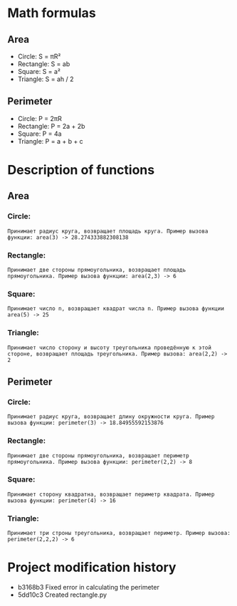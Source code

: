 # Math formulas

## Area

- Circle: S = πR²
- Rectangle: S = ab
- Square: S = a²
- Triangle: S = ah / 2

## Perimeter

- Circle: P = 2πR
- Rectangle: P = 2a + 2b
- Square: P = 4a
- Triangle: P = a + b + c

# Description of functions

## Area

### Circle:

    Принимает радиус круга, возвращает площадь круга. Пример вызова функции: area(3) -> 28.274333882308138

### Rectangle:

    Принимает две стороны прямоугольника, возвращает площадь прямоугольника. Пример вызова функции: area(2,3) -> 6

### Square:

    Принимает число n, возвращает квадрат числа n. Пример вызова функции area(5) -> 25

### Triangle:

    Принимает число сторону и высоту треугольника проведённую к этой стороне, возвращает площадь треугольника. Пример вызова: area(2,2) -> 2

## Perimeter

### Circle:

    Принимает радиус круга, возвращает длину окружности круга. Пример вызова функции: perimeter(3) -> 18.84955592153876

### Rectangle:

    Принимает две стороны прямоугольника, возвращает периметр прямоугольника. Пример вызова функции: perimeter(2,2) -> 8

### Square:

    Принимает сторону квадратна, возвращает периметр квадрата. Пример вызова функции: perimeter(4) -> 16

### Triangle:

    Принимает три строны треугольника, возвращает периметр. Пример вызова: perimeter(2,2,2) -> 6

# Project modification history

- b3168b3 Fixed error in calculating the perimeter
- 5dd10c3 Created rectangle.py
